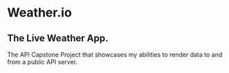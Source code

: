 # Weather.io

## The Live Weather App.

The API Capstone Project that showcases my abilities to render data to and from a public API server.
